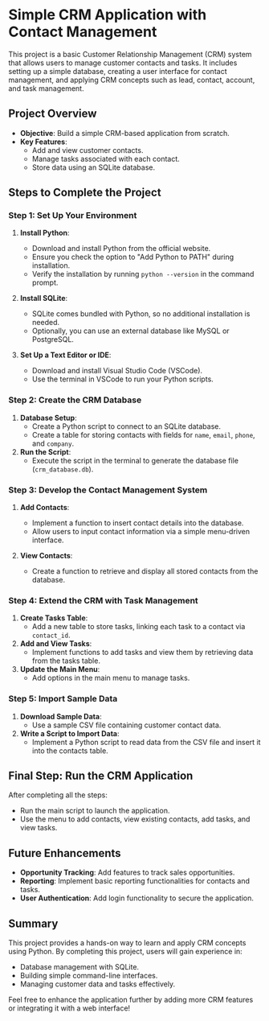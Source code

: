 # Simple CRM Application with Contact Management

This project is a basic Customer Relationship Management (CRM) system that allows users to manage customer contacts and tasks. It includes setting up a simple database, creating a user interface for contact management, and applying CRM concepts such as lead, contact, account, and task management.

## Project Overview
- **Objective**: Build a simple CRM-based application from scratch.
- **Key Features**:
  - Add and view customer contacts.
  - Manage tasks associated with each contact.
  - Store data using an SQLite database.

## Steps to Complete the Project

### Step 1: Set Up Your Environment
1. **Install Python**:
   - Download and install Python from the official website.
   - Ensure you check the option to "Add Python to PATH" during installation.
   - Verify the installation by running `python --version` in the command prompt.

2. **Install SQLite**:
   - SQLite comes bundled with Python, so no additional installation is needed.
   - Optionally, you can use an external database like MySQL or PostgreSQL.

3. **Set Up a Text Editor or IDE**:
   - Download and install Visual Studio Code (VSCode).
   - Use the terminal in VSCode to run your Python scripts.

### Step 2: Create the CRM Database
1. **Database Setup**:
   - Create a Python script to connect to an SQLite database.
   - Create a table for storing contacts with fields for `name`, `email`, `phone`, and `company`.
2. **Run the Script**:
   - Execute the script in the terminal to generate the database file (`crm_database.db`).

### Step 3: Develop the Contact Management System
1. **Add Contacts**:
   - Implement a function to insert contact details into the database.
   - Allow users to input contact information via a simple menu-driven interface.

2. **View Contacts**:
   - Create a function to retrieve and display all stored contacts from the database.

### Step 4: Extend the CRM with Task Management
1. **Create Tasks Table**:
   - Add a new table to store tasks, linking each task to a contact via `contact_id`.
2. **Add and View Tasks**:
   - Implement functions to add tasks and view them by retrieving data from the tasks table.
3. **Update the Main Menu**:
   - Add options in the main menu to manage tasks.

### Step 5: Import Sample Data
1. **Download Sample Data**:
   - Use a sample CSV file containing customer contact data.
2. **Write a Script to Import Data**:
   - Implement a Python script to read data from the CSV file and insert it into the contacts table.

## Final Step: Run the CRM Application
After completing all the steps:
- Run the main script to launch the application.
- Use the menu to add contacts, view existing contacts, add tasks, and view tasks.

## Future Enhancements
- **Opportunity Tracking**: Add features to track sales opportunities.
- **Reporting**: Implement basic reporting functionalities for contacts and tasks.
- **User Authentication**: Add login functionality to secure the application.

## Summary
This project provides a hands-on way to learn and apply CRM concepts using Python. By completing this project, users will gain experience in:
- Database management with SQLite.
- Building simple command-line interfaces.
- Managing customer data and tasks effectively.

Feel free to enhance the application further by adding more CRM features or integrating it with a web interface!
